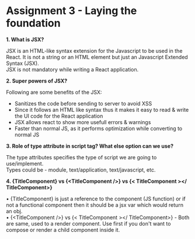 <h1>Assignment 3 - Laying the foundation</h1>
<b>1. What is JSX?</b>
<p>JSX is an HTML-like syntax extension for the Javascript to be used in the React. It is not a string or an HTML element but just an Javascript Extended Syntax (JSX). <br>
JSX is not mandatory while writing a React application.</p>
<b>2. Super powers of JSX?</b>
<p>Following are some benefits of the JSX:
<ul>
<li>Sanitizes the code before sending to server to avoid XSS
<li>Since it follows an HTML like syntax thus it makes it easy to read & write the UI code for the React application
<li>JSX allows react to show more usefull errors & warnings
<li>Faster than normal JS, as it performs optimization while converting to normal JS
</ul></p>
<b>3. Role of type attribute in script tag? What else option can we use?</b>
<p>The type attributes specifies the type of script we are going to use/implement.
<br>
Types could be - module, text/application, text/javascript, etc.</p>
<b>4. {TitleComponent} vs {&lt;TitleComponent /&gt;} vs {&lt; TitleComponent &gt;&lt;/ TitleComponent&gt;}</b>
<p>
• {TitleComponent} is just a reference to the component (JS function) or if not a functional component then it should be a jsx var which would return an obj.<br>
• {&lt;TitleComponent /&gt;} vs {&lt; TitleComponent &gt;&lt;/ TitleComponent&gt;} - Both are same, used to a render component. Use first if you don't want to compose or render a child component inside it.
</p>
